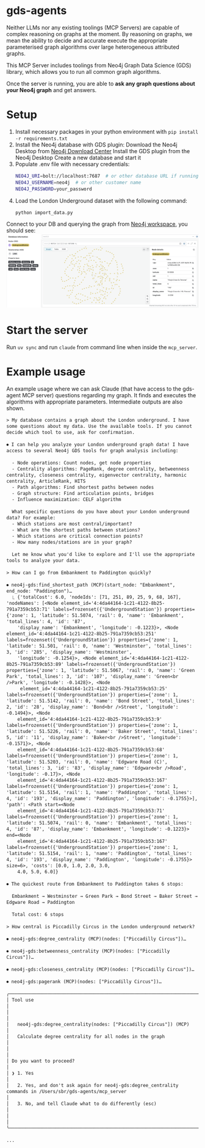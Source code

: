 # gds-agents

Neither LLMs nor any existing toolings (MCP Servers) are capable of complex reasoning on graphs at the moment.
By reasoning on graphs, we mean the ability to decide and accurate execute the appropriate parameterised graph algorithms over large heterogeneous attributed graphs.

This MCP Server includes toolings from Neo4j Graph Data Science (GDS) library, which allows you to run all common graph algorithms.

Once the server is running, you are able to **ask any graph questions about your Neo4j graph** and get answers.


# Setup
1. Install necessary packages in your python environment with `pip install -r requirements.txt`
2. Install the Neo4j database with GDS plugin:
   Download the Neo4j Desktop from [Neo4j Download Center](https://neo4j.com/download/)
   Install the GDS plugin from the Neo4j Desktop
   Create a new database and start it
3. Populate .env file with necessary credentials:
   ```bash
   NEO4J_URI=bolt://localhost:7687  # or other database URL if running in Aura
   NEO4J_USERNAME=neo4j  # or other customer name
   NEO4J_PASSWORD=your_password
   ```
4. Load the London Underground dataset with the following command:
   ```bash
   python import_data.py
   ```
Connect to your DB and querying the graph from [Neo4j workspace](https://workspace-preview.neo4j.io/workspace/), 
you should see:
![London Underground Graph](dataset/london-underground-graph.png)


# Start the server
Run `uv sync` and run `claude` from command line when inside the `mcp_server`.

# Example usage
An example usage where we can ask Claude (that have access to the gds-agent MCP server) questions regarding my graph.
It finds and executes the algorithms with appropriate parameters. Intermediate outputs are also shown.

```
> My database contains a graph about the London underground. I have some questions about my data. Use the available tools. If you cannot decide which tool to use, ask for confirmation.

⏺ I can help you analyze your London underground graph data! I have access to several Neo4j GDS tools for graph analysis including:

  - Node operations: Count nodes, get node properties
  - Centrality algorithms: PageRank, degree centrality, betweenness centrality, closeness centrality, eigenvector centrality, harmonic centrality, ArticleRank, HITS
  - Path algorithms: Find shortest paths between nodes
  - Graph structure: Find articulation points, bridges
  - Influence maximization: CELF algorithm

  What specific questions do you have about your London underground data? For example:
  - Which stations are most central/important?
  - What are the shortest paths between stations?
  - Which stations are critical connection points?
  - How many nodes/stations are in your graph?

  Let me know what you'd like to explore and I'll use the appropriate tools to analyze your data.

> How can I go from Embankment to Paddington quickly?

⏺ neo4j-gds:find_shortest_path (MCP)(start_node: "Embankment", end_node: "Paddington")…
  ⎿ {'totalCost': 6.0, 'nodeIds': [71, 251, 89, 25, 9, 68, 167], 'nodeNames': [<Node element_id='4:4da44164-1c21-4122-8b25-791a7359cb53:71' labels=frozenset({'UndergroundStation'}) properties={'zone': 1, 'latitude': 51.5074, 'rail': 0, 'name': 'Embankment', 'total_lines': 4, 'id': '87',
    'display_name': 'Embankment', 'longitude': -0.1223}>, <Node element_id='4:4da44164-1c21-4122-8b25-791a7359cb53:251' labels=frozenset({'UndergroundStation'}) properties={'zone': 1, 'latitude': 51.501, 'rail': 0, 'name': 'Westminster', 'total_lines': 3, 'id': '285', 'display_name': 'Westminster',
    'longitude': -0.1254}>, <Node element_id='4:4da44164-1c21-4122-8b25-791a7359cb53:89' labels=frozenset({'UndergroundStation'}) properties={'zone': 1, 'latitude': 51.5067, 'rail': 0, 'name': 'Green Park', 'total_lines': 3, 'id': '107', 'display_name': 'Green<br />Park', 'longitude': -0.1428}>, <Node
     element_id='4:4da44164-1c21-4122-8b25-791a7359cb53:25' labels=frozenset({'UndergroundStation'}) properties={'zone': 1, 'latitude': 51.5142, 'rail': 0, 'name': 'Bond Street', 'total_lines': 2, 'id': '28', 'display_name': 'Bond<br />Street', 'longitude': -0.1494}>, <Node
    element_id='4:4da44164-1c21-4122-8b25-791a7359cb53:9' labels=frozenset({'UndergroundStation'}) properties={'zone': 1, 'latitude': 51.5226, 'rail': 0, 'name': 'Baker Street', 'total_lines': 5, 'id': '11', 'display_name': 'Baker<br />Street', 'longitude': -0.1571}>, <Node
    element_id='4:4da44164-1c21-4122-8b25-791a7359cb53:68' labels=frozenset({'UndergroundStation'}) properties={'zone': 1, 'latitude': 51.5203, 'rail': 0, 'name': 'Edgware Road (C)', 'total_lines': 3, 'id': '83', 'display_name': 'Edgware<br />Road', 'longitude': -0.17}>, <Node
    element_id='4:4da44164-1c21-4122-8b25-791a7359cb53:167' labels=frozenset({'UndergroundStation'}) properties={'zone': 1, 'latitude': 51.5154, 'rail': 1, 'name': 'Paddington', 'total_lines': 4, 'id': '193', 'display_name': 'Paddington', 'longitude': -0.1755}>], 'path': <Path start=<Node
    element_id='4:4da44164-1c21-4122-8b25-791a7359cb53:71' labels=frozenset({'UndergroundStation'}) properties={'zone': 1, 'latitude': 51.5074, 'rail': 0, 'name': 'Embankment', 'total_lines': 4, 'id': '87', 'display_name': 'Embankment', 'longitude': -0.1223}> end=<Node
    element_id='4:4da44164-1c21-4122-8b25-791a7359cb53:167' labels=frozenset({'UndergroundStation'}) properties={'zone': 1, 'latitude': 51.5154, 'rail': 1, 'name': 'Paddington', 'total_lines': 4, 'id': '193', 'display_name': 'Paddington', 'longitude': -0.1755}> size=6>, 'costs': [0.0, 1.0, 2.0, 3.0,
    4.0, 5.0, 6.0]}

⏺ The quickest route from Embankment to Paddington takes 6 stops:

  Embankment → Westminster → Green Park → Bond Street → Baker Street → Edgware Road → Paddington

  Total cost: 6 stops

> How central is Piccadilly Circus in the London underground network?

⏺ neo4j-gds:degree_centrality (MCP)(nodes: ["Piccadilly Circus"])…

⏺ neo4j-gds:betweenness_centrality (MCP)(nodes: ["Piccadilly Circus"])…

⏺ neo4j-gds:closeness_centrality (MCP)(nodes: ["Piccadilly Circus"])…

⏺ neo4j-gds:pagerank (MCP)(nodes: ["Piccadilly Circus"])…

╭─────────────────────────────────────────────────────────────────────────────────────────────────────────────────────────────────────────────────────────────────────────────────────────────────────────────────────────────────────────────────────────────────────────────────────────────────────────────────╮
│ Tool use                                                                                                                                                                                                                                                                                                        │
│                                                                                                                                                                                                                                                                                                                 │
│   neo4j-gds:degree_centrality(nodes: ["Piccadilly Circus"]) (MCP)                                                                                                                                                                                                                                               │
│   Calculate degree centrality for all nodes in the graph                                                                                                                                                                                                                                                        │
│                                                                                                                                                                                                                                                                                                                 │
│ Do you want to proceed?                                                                                                                                                                                                                                                                                         │
│ ❯ 1. Yes                                                                                                                                                                                                                                                                                                        │
│   2. Yes, and don't ask again for neo4j-gds:degree_centrality commands in /Users/sbr/gds-agents/mcp_server                                                                                                                                                                                                      │
│   3. No, and tell Claude what to do differently (esc)                                                                                                                                                                                                                                                           │
│                                                                                                                                                                                                                                                                                                                 │
╰─────────────────────────────────────────────────────────────────────────────────────────────────────────────────────────────────────────────────────────────────────────────────────────────────────────────────────────────────────────────────────────────────────────────────────────────────────────────────╯

...

```